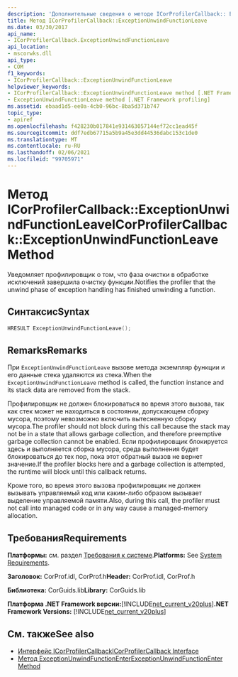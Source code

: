 ```yaml
---
description: 'Дополнительные сведения о методе ICorProfilerCallback:: Ексцептионунвиндфунктионлеаве'
title: Метод ICorProfilerCallback::ExceptionUnwindFunctionLeave
ms.date: 03/30/2017
api_name:
- ICorProfilerCallback.ExceptionUnwindFunctionLeave
api_location:
- mscorwks.dll
api_type:
- COM
f1_keywords:
- ICorProfilerCallback::ExceptionUnwindFunctionLeave
helpviewer_keywords:
- ICorProfilerCallback::ExceptionUnwindFunctionLeave method [.NET Framework profiling]
- ExceptionUnwindFunctionLeave method [.NET Framework profiling]
ms.assetid: ebaad1d5-ee0a-4cb0-96bc-8ba5d371b747
topic_type:
- apiref
ms.openlocfilehash: f428230b017841e931463057144ef72cc1ead45f
ms.sourcegitcommit: ddf7edb67715a5b9a45e3dd44536dabc153c1de0
ms.translationtype: MT
ms.contentlocale: ru-RU
ms.lasthandoff: 02/06/2021
ms.locfileid: "99705971"
---
```

# <a name="icorprofilercallbackexceptionunwindfunctionleave-method"></a><span data-ttu-id="83480-103">Метод ICorProfilerCallback::ExceptionUnwindFunctionLeave</span><span class="sxs-lookup"><span data-stu-id="83480-103">ICorProfilerCallback::ExceptionUnwindFunctionLeave Method</span></span>

<span data-ttu-id="83480-104">Уведомляет профилировщик о том, что фаза очистки в обработке исключений завершила очистку функции.</span><span class="sxs-lookup"><span data-stu-id="83480-104">Notifies the profiler that the unwind phase of exception handling has finished unwinding a function.</span></span>  
  
## <a name="syntax"></a><span data-ttu-id="83480-105">Синтаксис</span><span class="sxs-lookup"><span data-stu-id="83480-105">Syntax</span></span>  
  
```cpp  
HRESULT ExceptionUnwindFunctionLeave();  
```  
  
## <a name="remarks"></a><span data-ttu-id="83480-106">Remarks</span><span class="sxs-lookup"><span data-stu-id="83480-106">Remarks</span></span>  

 <span data-ttu-id="83480-107">При `ExceptionUnwindFunctionLeave` вызове метода экземпляр функции и его данные стека удаляются из стека.</span><span class="sxs-lookup"><span data-stu-id="83480-107">When the `ExceptionUnwindFunctionLeave` method is called, the function instance and its stack data are removed from the stack.</span></span>  
  
 <span data-ttu-id="83480-108">Профилировщик не должен блокироваться во время этого вызова, так как стек может не находиться в состоянии, допускающем сборку мусора, поэтому невозможно включить вытесненную сборку мусора.</span><span class="sxs-lookup"><span data-stu-id="83480-108">The profiler should not block during this call because the stack may not be in a state that allows garbage collection, and therefore preemptive garbage collection cannot be enabled.</span></span> <span data-ttu-id="83480-109">Если профилировщик блокируется здесь и выполняется сборка мусора, среда выполнения будет блокироваться до тех пор, пока этот обратный вызов не вернет значение.</span><span class="sxs-lookup"><span data-stu-id="83480-109">If the profiler blocks here and a garbage collection is attempted, the runtime will block until this callback returns.</span></span>  
  
 <span data-ttu-id="83480-110">Кроме того, во время этого вызова профилировщик не должен вызывать управляемый код или каким-либо образом вызывает выделение управляемой памяти.</span><span class="sxs-lookup"><span data-stu-id="83480-110">Also, during this call, the profiler must not call into managed code or in any way cause a managed-memory allocation.</span></span>  
  
## <a name="requirements"></a><span data-ttu-id="83480-111">Требования</span><span class="sxs-lookup"><span data-stu-id="83480-111">Requirements</span></span>  

 <span data-ttu-id="83480-112">**Платформы:** см. раздел [Требования к системе](../../get-started/system-requirements.md).</span><span class="sxs-lookup"><span data-stu-id="83480-112">**Platforms:** See [System Requirements](../../get-started/system-requirements.md).</span></span>  
  
 <span data-ttu-id="83480-113">**Заголовок:** CorProf.idl, CorProf.h</span><span class="sxs-lookup"><span data-stu-id="83480-113">**Header:** CorProf.idl, CorProf.h</span></span>  
  
 <span data-ttu-id="83480-114">**Библиотека:** CorGuids.lib</span><span class="sxs-lookup"><span data-stu-id="83480-114">**Library:** CorGuids.lib</span></span>  
  
 <span data-ttu-id="83480-115">**Платформа .NET Framework версии:**[!INCLUDE[net_current_v20plus](../../../../includes/net-current-v20plus-md.md)]</span><span class="sxs-lookup"><span data-stu-id="83480-115">**.NET Framework Versions:** [!INCLUDE[net_current_v20plus](../../../../includes/net-current-v20plus-md.md)]</span></span>  
  
## <a name="see-also"></a><span data-ttu-id="83480-116">См. также</span><span class="sxs-lookup"><span data-stu-id="83480-116">See also</span></span>

- [<span data-ttu-id="83480-117">Интерфейс ICorProfilerCallback</span><span class="sxs-lookup"><span data-stu-id="83480-117">ICorProfilerCallback Interface</span></span>](icorprofilercallback-interface.md)
- [<span data-ttu-id="83480-118">Метод ExceptionUnwindFunctionEnter</span><span class="sxs-lookup"><span data-stu-id="83480-118">ExceptionUnwindFunctionEnter Method</span></span>](icorprofilercallback-exceptionunwindfunctionenter-method.md)
